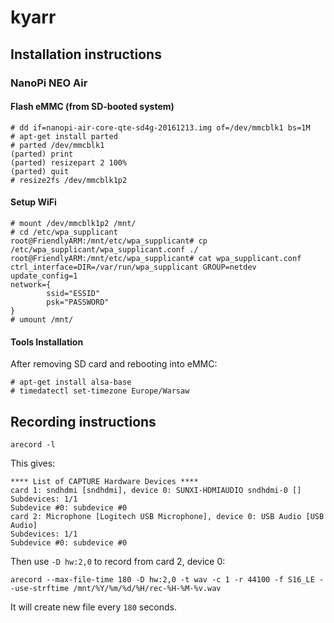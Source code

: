 # kyarr

## Installation instructions

### NanoPi NEO Air

#### Flash eMMC (from SD-booted system)

	# dd if=nanopi-air-core-qte-sd4g-20161213.img of=/dev/mmcblk1 bs=1M
	# apt-get install parted
	# parted /dev/mmcblk1
	(parted) print
	(parted) resizepart 2 100%
	(parted) quit
	# resize2fs /dev/mmcblk1p2

#### Setup WiFi

	# mount /dev/mmcblk1p2 /mnt/
	# cd /etc/wpa_supplicant
	root@FriendlyARM:/mnt/etc/wpa_supplicant# cp /etc/wpa_supplicant/wpa_supplicant.conf ./
	root@FriendlyARM:/mnt/etc/wpa_supplicant# cat wpa_supplicant.conf
	ctrl_interface=DIR=/var/run/wpa_supplicant GROUP=netdev
	update_config=1
	network={
	        ssid="ESSID"
	        psk="PASSWORD"
	}
	# umount /mnt/

#### Tools Installation

After removing SD card and rebooting into eMMC:

	# apt-get install alsa-base
	# timedatectl set-timezone Europe/Warsaw

## Recording instructions

	arecord -l

This gives:

	**** List of CAPTURE Hardware Devices ****
	card 1: sndhdmi [sndhdmi], device 0: SUNXI-HDMIAUDIO sndhdmi-0 []
	Subdevices: 1/1
	Subdevice #0: subdevice #0
	card 2: Microphone [Logitech USB Microphone], device 0: USB Audio [USB Audio]
	Subdevices: 1/1
	Subdevice #0: subdevice #0

Then use `-D hw:2,0` to record from card 2, device 0:


	arecord --max-file-time 180 -D hw:2,0 -t wav -c 1 -r 44100 -f S16_LE --use-strftime /mnt/%Y/%m/%d/%H/rec-%H-%M-%v.wav

It will create new file every `180` seconds.

